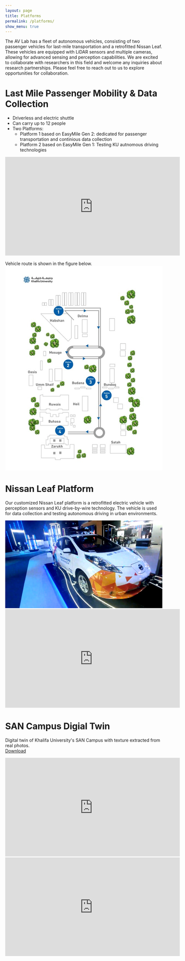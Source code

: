 ```yaml
---
layout: page
title: Platforms
permalink: /platforms/
show_menu: true
---
```

The AV Lab has a fleet of autonomous vehicles, consisting of two passenger vehicles for last-mile transportation and a retrofitted Nissan Leaf. These vehicles are equipped with LiDAR sensors and multiple cameras, allowing for advanced sensing and perception capabilities. We are excited to collaborate with researchers in this field and welcome any inquiries about research partnerships. Please feel free to reach out to us to explore opportunities for collaboration.

# Last Mile Passenger Mobility & Data Collection

* Driverless and electric shuttle
* Can carry up to 12 people
* Two Platforms:
    * Platform 1 based on EasyMile Gen 2: dedicated for passenger transportation and continious data collection
    * Platform 2 based on EasyMile Gen 1: Testing KU autnomous driving technologies 

<iframe width="560" height="315" src="https://www.youtube.com/embed/k4qmW9vgAio?controls=0" title="YouTube video player" frameborder="0" allow="accelerometer; autoplay; clipboard-write; encrypted-media; gyroscope; picture-in-picture" allowfullscreen></iframe>

Vehicle route is shown in the figure below.
<img src="/assets/img/san-route.jpg" /> 


# Nissan Leaf Platform

Our customized Nissan Leaf platform is a retrofitted electric vehicle with perception sensors and KU drive-by-wire technology. The vehicle is used for data collection and testing autonomous driving in urban environments.
<br> 

<img src="/assets/img/leaf1.png"  width=560/>
<br> 

<iframe width="560" height="315" src="https://www.youtube.com/embed/jU_a8TtlReM?controls=0" title="YouTube video player" frameborder="0" allow="accelerometer; autoplay; clipboard-write; encrypted-media; gyroscope; picture-in-picture" allowfullscreen></iframe>




# SAN Campus Digial Twin 
Digital twin of Khalifa University's SAN Campus with texture extracted from real photos.
<br>
[Download](https://wise.svlsimulator.com/maps/profile/1ee387c5-e0b8-4f96-96fc-bbf7420bae7c)

<iframe width="560" height="315" src="https://www.youtube.com/embed/7m6ztMKqcrM?controls=0" title="YouTube video player" frameborder="0" allow="accelerometer; autoplay; clipboard-write; encrypted-media; gyroscope; picture-in-picture" allowfullscreen></iframe>

<iframe width="560" height="315" src="https://www.youtube.com/embed/Qkp9Kx8rvaE?controls=0" title="YouTube video player" frameborder="0" allow="accelerometer; autoplay; clipboard-write; encrypted-media; gyroscope; picture-in-picture" allowfullscreen></iframe>

